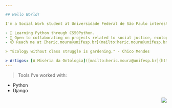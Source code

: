 ```yaml
---

## Hello World! 

I'm a Social Work student at Universidade Federal de São Paulo interested in Ecology, Marxism, and Python programming.

- 🌱 Learning Python through CS50Python.
- 👯 Open to collaborating on projects related to social justice, ecological revolution, or Python-based initiatives.
- 📫 Reach me at [heric.moura@unifesp.br](mailto:heric.moura@unifesp.br).

> "Ecology without class struggle is gardening." - Chico Mendes

> Artigos: [A Miséria da Ontologia]([mailto:heric.moura@unifesp.br](https://hericmr.github.io/miseria_da_ontologia/))
---
```


> Tools I've worked with: 

- Python
- Django

<img src="https://github-readme-stats.vercel.app/api/top-langs/?username=Dodekafonos&langs_count=12&layout=compact&theme=gruvbox" align="right">
